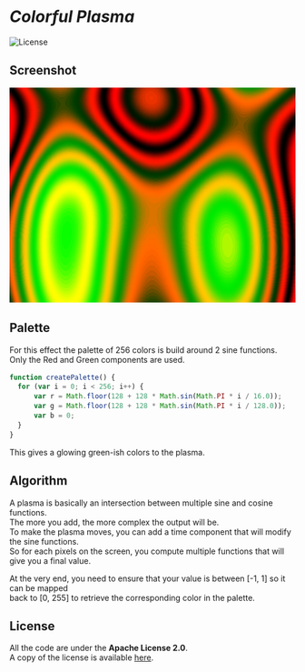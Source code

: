 # *Colorful Plasma*

![License](https://img.shields.io/badge/license-Apache--2.0-blue.svg?style=flat-square)

## **Screenshot**

![screenshot](../../images/ts-plasma.screenshot.png)

## **Palette**

For this effect the palette of 256 colors is build around 2 sine functions.  
Only the Red and Green components are used.

``` javascript
function createPalette() {
  for (var i = 0; i < 256; i++) {
      var r = Math.floor(128 + 128 * Math.sin(Math.PI * i / 16.0));
      var g = Math.floor(128 + 128 * Math.sin(Math.PI * i / 128.0));
      var b = 0;
  }
}
```

This gives a glowing green-ish colors to the plasma.


## **Algorithm**

A plasma is basically an intersection between multiple sine and cosine functions.  
The more you add, the more complex the output will be.  
To make the plasma moves, you can add a time component that will modify the sine functions.  
So for each pixels on the screen, you compute multiple functions that will give you a final value.

At the very end, you need to ensure that your value is between [-1, 1] so it can be mapped  
back to [0, 255] to retrieve the corresponding color in the palette.

## **License**

All the code are under the **Apache License 2.0**.  
A copy of the license is available [here](https://choosealicense.com/licenses/apache-2.0/).
